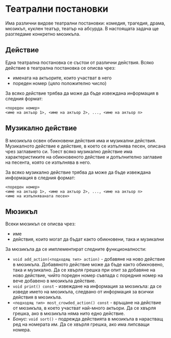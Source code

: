 Театрални постановки
====================
Има различни видове театрални постановки: комедия, трагедия, драма, мюзикъл,
куклен театър, театър на абсурда. В настоящата задача ще разгледаме конкретно
мюзикъла.

Действие
--------
Една театрална постановка се състои от различни действия. Всяко действие в
театрална постановка се описва чрез:
  * имената на актьорите, които участват в него
  * пореден номер (цяло положително число)

За всяко действие трябва да може да бъде извеждана информация в следния формат:
```
<пореден номер>
<име на актьор 1>, <име на актьор 2>, ..., <име на актьор n>
```

Музикално действие
------------------
В мюзикъла освен обикновени действия има и музикални действия. Музикалното
действие е действие, в което се изпълнява песен, описана чрез заглавието си.
Тоест всяко музикално действие има характеристиките на обикновеното действие и
допълнително заглавие на песента, която се изпълнява в него.

За всяко музикално действие трябва да може да бъде извеждана информация в
следния формат:
```
<пореден номер>
<име на актьор 1>, <име на актьор 2>, ..., <име на актьор n>
<име на изпълняваната песен>
```

Мюзикъл
-------
Всеки мюзикъл се описва чрез:
  * име
  * действия, които могат да бъдат както обикновени, така и музикални

За мюзикъла да се имплементират следните функционалности:
  * `void add_action(<подходящ тип> action)` - добавяне на ново действие в
  мюзикъла. Добавяното действие може да бъде както обикновено, така и музикално.
  Да се хвърля грешка при опит за добавяне на ново действие, чийто пореден номер
  съвпада с поредния номер на вече добавено в мюзикъла действие.
  * `void print() const` - извеждане на информация за мюзикъла: да се изведе
  името на мюзикъла, следвано от информация за всички действия в мюзикъла.
  * `<подходящ тип> most_crowded_action() const` - връщане на действие от
  мюзикъла, в което участват най-много актьори. Да се хвърля грешка, ако в
  мюзикъла няма нито едно действие.
  * *Бонус*: `void sort()` - подрежда действията в мюзикъла в нарастващ ред на
  номерата им. Да се хвърля грешка, ако има липсващи номера.
